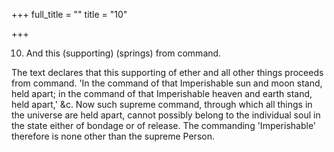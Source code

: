 +++
full_title = ""
title = "10"

+++


10. And this (supporting) (springs) from command.

The text declares that this supporting of ether and all other things proceeds from command. 'In the command of that Imperishable sun and moon stand, held apart; in the command of that Imperishable heaven and earth stand, held apart,' &c. Now such supreme command, through which all things in the universe are held apart, cannot possibly belong to the individual soul in the state either of bondage or of release. The commanding 'Imperishable' therefore is none other than the supreme Person.

